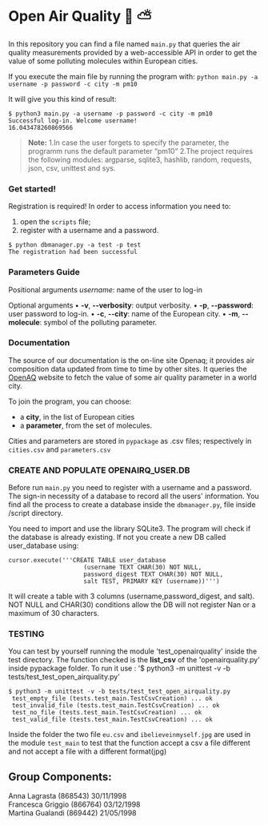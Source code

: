 # Open Air Quality :deciduous_tree: :partly_sunny:

In this repository you can find a file named ```main.py``` that queries the air quality measurements provided by a web-accessible API in order to get the value of some polluting molecules within European cities.

If you execute the main file by running the program with: 
```python main.py -a username -p password -c city -m pm10```
 
It will give you this kind of result:	
```
$ python3 main.py -a username -p password -c city -m pm10
Successful log-in. Welcome username!
16.043478260869566
```

> **Note:** 
  1.In case the user forgets to specify the parameter, the programm runs the default parameter “pm10”
  2.The project requires the following modules: argparse, sqlite3, hashlib, random, requests, json, csv, unittest and sys.


### Get started!
Registration is required!
In order to access information you need to: 
1. open the ```scripts``` file;
2. register with a username and a password.
```
$ python dbmanager.py -a test -p test  
The registration had been successful
```


### Parameters Guide
Positional arguments
*username*: name of the user to log-in

Optional arguments
•	**-v**, **--verbosity**: output verbosity.
•	**-p**, **--password**: user password to log-in.
•	**-c**, **--city**: name of the European city.
•	**-m**, **--molecule**: symbol of the polluting parameter. 

### Documentation
The source of our documentation is the on-line site Openaq; it provides air composition data updated from time to time by other sites. It queries the [OpenAQ](https://openaq.org) website to fetch the value of some air quality parameter in a world city. 

To join the program, you can choose:
- a **city**, in the list of European cities
- a **parameter**, from the set of molecules. 

Cities and parameters are stored in ```pypackage``` as .csv files; respectively in ```cities.csv``` and ```parameters.csv```

### CREATE AND POPULATE OPENAIRQ_USER.DB

Before run ```main.py``` you need to register with a username and a password.
The sign-in necessity of a database to record all the users' information.
You find all the process to create a database inside the ```dbmanager.py```, file inside /script directory.

You need to import and use the library SQLite3. The program will check if the database is already existing. If not you create a new DB called user_database using: 
```
cursor.execute('''CREATE TABLE user_database
                     (username TEXT CHAR(30) NOT NULL, 
                     password_digest TEXT CHAR(30) NOT NULL,
                     salt TEST, PRIMARY KEY (username))''')
```
 
It will create a table with 3 columns (username,password_digest, and salt). NOT NULL and CHAR(30) conditions allow the DB will not register Nan or a maximum of 30 characters.

### TESTING 

You can test by yourself running the module 'test_openairquality' inside the test directory. The function checked is the **list_csv** of the 'openairquality.py' inside pypackage folder.
To run it use : '$ python3 -m unittest -v -b tests/test_test_open_airquality.py'

```
$ python3 -m unittest -v -b tests/test_test_open_airquality.py
 test_empty_file (tests.test_main.TestCsvCreation) ... ok
 test_invalid_file (tests.test_main.TestCsvCreation) ... ok
 test_no_file (tests.test_main.TestCsvCreation) ... ok
 test_valid_file (tests.test_main.TestCsvCreation) ... ok
```


Inside the folder the two file ```eu.csv``` and ```ibelieveinmyself.jpg``` are used in the module ```test_main``` to test that the function accept a csv a file different and not accept a file with a different format(jpg)


## Group Components:

Anna Lagrasta (868543) 30/11/1998 <br/>
Francesca Griggio (866764) 03/12/1998 <br/>
Martina Gualandi (869442) 21/05/1998 

